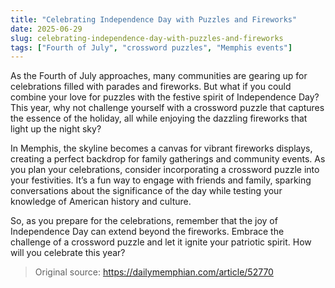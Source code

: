 ```yaml
---
title: "Celebrating Independence Day with Puzzles and Fireworks"
date: 2025-06-29
slug: celebrating-independence-day-with-puzzles-and-fireworks
tags: ["Fourth of July", "crossword puzzles", "Memphis events"]
---
```


As the Fourth of July approaches, many communities are gearing up for celebrations filled with parades and fireworks. But what if you could combine your love for puzzles with the festive spirit of Independence Day? This year, why not challenge yourself with a crossword puzzle that captures the essence of the holiday, all while enjoying the dazzling fireworks that light up the night sky?

In Memphis, the skyline becomes a canvas for vibrant fireworks displays, creating a perfect backdrop for family gatherings and community events. As you plan your celebrations, consider incorporating a crossword puzzle into your festivities. It’s a fun way to engage with friends and family, sparking conversations about the significance of the day while testing your knowledge of American history and culture.

So, as you prepare for the celebrations, remember that the joy of Independence Day can extend beyond the fireworks. Embrace the challenge of a crossword puzzle and let it ignite your patriotic spirit. How will you celebrate this year?

> Original source: https://dailymemphian.com/article/52770